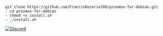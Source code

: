 ```
git clone https://github.com/FrancisRozario760/proxmox-for-debian.git
- cd proxmox-for-debian
- chmod +x install.sh
- ./install.sh
```

[![Discord](https://img.shields.io/discord/1350387216865824799?label=Join%20Us&logo=discord&style=for-the-badge)](https://discord.gg/dUve3PuW)
